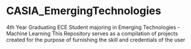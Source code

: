 # CASIA_EmergingTechnologies
 4th Year Graduating ECE Student majoring in Emerging Technologies - Machine Learning
 This Repository serves as a compilation of projects created for the purpose of furnishing the skill and credentials of the user
 
